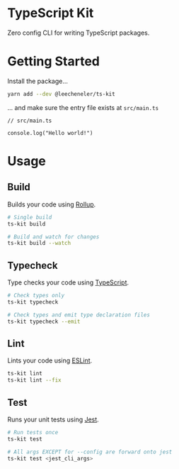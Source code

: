 # TypeScript Kit

Zero config CLI for writing TypeScript packages.

# Getting Started

Install the package...

```sh
yarn add --dev @leecheneler/ts-kit
```

... and make sure the entry file exists at `src/main.ts`

```
// src/main.ts

console.log("Hello world!")
```

# Usage

## Build

Builds your code using [Rollup](https://rollupjs.org/).

```sh
# Single build
ts-kit build

# Build and watch for changes
ts-kit build --watch
```

## Typecheck

Type checks your code using [TypeScript](https://www.typescriptlang.org/).

```sh
# Check types only
ts-kit typecheck

# Check types and emit type declaration files
ts-kit typecheck --emit
```

## Lint

Lints your code using [ESLint](https://eslint.org/).

```sh
ts-kit lint
ts-kit lint --fix
```

## Test

Runs your unit tests using [Jest](https://jestjs.io/).

```sh
# Run tests once
ts-kit test

# All args EXCEPT for --config are forward onto jest
ts-kit test <jest_cli_args>
```
